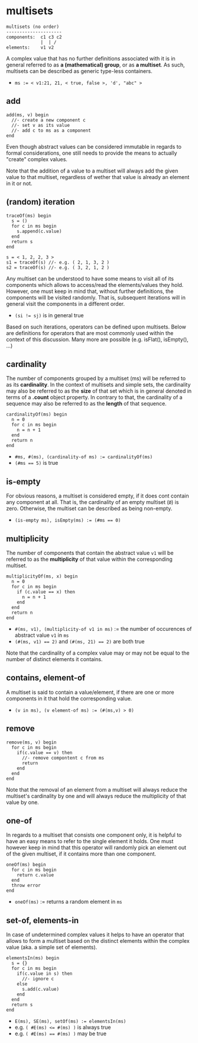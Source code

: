 
# multisets

```
multisets (no order)
---------------------
components:  c1 c3 c2
             |  | /
elements:    v1 v2
```

A complex value that has no further definitions associated with it is in
general referred to as **a (mathematical) group**, or as **a multiset**.
As such, multisets can be described as generic type-less containers.

* `ms := < v1:21, 21, < true, false >, 'd', "abc" >`

<!-- ======================================================================= -->
## add

```
add(ms, v) begin
  //- create a new component c
  //- set v as its value
  //- add c to ms as a component
end
```

Even though abstract values can be considered immutable in regards to formal
considerations, one still needs to provide the means to actually "create"
complex values.

Note that the addition of a value to a multiset will always add the given value
to that multiset, regardless of wether that value is already an element in it
or not.

<!-- ======================================================================= -->
## (random) iteration

```
traceOf(ms) begin
  s = ()
  for c in ms begin
    s.append(c.value)
  end
  return s
end

s = < 1, 2, 2, 3 >
s1 = traceOf(s) //- e.g. ( 2, 1, 3, 2 )
s2 = traceOf(s) //- e.g. ( 3, 2, 1, 2 )
```

Any multiset can be understood to have some means to visit all of its components
which allows to access/read the elements/values they hold. However, one must
keep in mind that, without further definitions, the components will be visited
randomly. That is, subsequent iterations will in general visit the components
in a different order.

* `(si != sj)` is in general true

Based on such iterations, operators can be defined upon multisets. Below are
definitions for operators that are most commonly used within the context of
this discussion. Many more are possible (e.g. isFlat(), isEmpty(), ...)

<!-- ======================================================================= -->
## cardinality

The number of components grouped by a multiset (ms) will be referred to as
its **cardinality**. In the context of multisets and simple sets, the cardinality
may also be referred to as the **size** of that set which is in general denoted
in terms of a **.count** object property. In contrary to that, the cardinality
of a sequence may also be referred to as the **length** of that sequence.

```
cardinalityOf(ms) begin
  n = 0
  for c in ms begin
    n = n + 1
  end
  return n
end
```

* `#ms, #(ms), (cardinality-of ms) := cardinalityOf(ms)`
* `(#ms == 5)` is true

<!-- ======================================================================= -->
## is-empty

For obvious reasons, a multiset is considered empty, if it does cont contain
any component at all. That is, the cardinality of an empty multiset (`Ø`) is
zero. Otherwise, the multiset can be described as being non-empty.

* `(is-empty ms), isEmpty(ms) := (#ms == 0)`

<!-- ======================================================================= -->
## multiplicity

The number of components that contain the abstract value `v1` will be referred
to as the **multiplicity** of that value within the corresponding multiset.

```
multiplicityOf(ms, x) begin
  n = 0
  for c in ms begin
    if (c.value == x) then
      n = n + 1
    end
  end
  return n
end
```

* `#(ms, v1), (multiplicity-of v1 in ms)` :=
  the number of occurences of abstract value `v1` in `ms`
* `(#(ms, v1) == 2)` and `(#(ms, 21) == 2)` are both true

Note that the cardinality of a complex value may or may not be equal to the
number of distinct elements it contains.

<!-- ======================================================================= -->
## contains, element-of

A multiset is said to contain a value/element, if there are one or more
components in it that hold the corresponding value.

* `(v in ms), (v element-of ms) := (#(ms,v) > 0)`

<!-- ======================================================================= -->
## remove

```
remove(ms, v) begin
  for c in ms begin
    if(c.value == v) then
      //- remove compontent c from ms
      return
    end
  end
end
```

Note that the removal of an element from a multiset will always reduce the
multiset's cardinality by one and will always reduce the multiplicity of
that value by one.

<!-- ======================================================================= -->
## one-of

In regards to a multiset that consists one component only, it is helpful to
have an easy means to refer to the single element it holds. One must however
keep in mind that this operator will randomly pick an element out of the given
multiset, if it contains more than one component.

```
oneOf(ms) begin
  for c in ms begin
    return c.value
  end
  throw error
end
```

* `oneOf(ms)` := returns a random element in `ms`

<!-- ======================================================================= -->
## set-of, elements-in

In case of undetermined complex values it helps to have an operator that
allows to form a multiset based on the distinct elements within the complex
value (aka. a simple set of elements).

```
elementsIn(ms) begin
  s = {}
  for c in ms begin
    if(c.value in s) then
      //- ignore c
    else
      s.add(c.value)
    end
  end
  return s
end
```

* `E(ms), SE(ms), setOf(ms) := elementsIn(ms)`
* e.g. `( #E(ms) <= #(ms) )` is always true
* e.g. `( #E(ms) == #(ms) )` may be true
